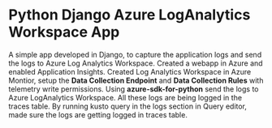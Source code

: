 # Python Django Azure LogAnalytics Workspace App

A simple app developed in Django, to capture the application logs and send the logs to Azure Log Analytics Workspace. Created a webapp in Azure and enabled Application Insights.
Created Log Analytics Workspace in Azure Montior, setup the **Data Collection Endpoint** and **Data Collection Rules** with telemetry write permissions.
Using **azure-sdk-for-python** send the logs to Azure LogAnalytics Workspace. All these logs are being logged in the traces table. By running kusto query in the logs section in Query editor, made sure the logs are getting logged in traces table.
